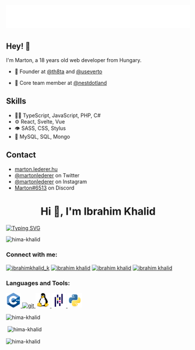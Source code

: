 <h1 align="center">
  <img src="https://raw.githubusercontent.com/martonlederer/martonlederer/master/name.svg" alt="Marton Lederer" />
</h1>

## Hey! 👋
I'm Marton, a 18 years old web developer from Hungary.

- 🧭 Founder at [@th8ta](https://github.com/th8ta) and [@useverto](https://github.com/useverto)

- 👥 Core team member at [@nestdotland](https://github.com/nestdotland)

## Skills
- 👨‍💻 TypeScript, JavaScript, PHP, C#
- ⚙️ React, Svelte, Vue
- 👁️ SASS, CSS, Stylus
- 💽 MySQL, SQL, Mongo

## Contact
- [marton.lederer.hu](https://marton.lederer.hu)
- [@martonlederer](https://twitter.com/martonlederer) on Twitter
- [@martonlederer](https://twitter.com/instagram) on Instagram
- [Marton#6513](./) on Discord



<h1 align="center">Hi 👋, I'm Ibrahim Khalid</h1>
<a href="https://git.io/typing-svg"><img align="center" src="https://readme-typing-svg.demolab.com?font=Fira+Code&pause=1000&color=0F4752&width=435&lines=Machine+Learning+Engineer" alt="Typing SVG" /></a>

<p align="left"> <img src="https://komarev.com/ghpvc/?username=hima-khalid&label=Profile%20views&color=0e75b6&style=flat" alt="hima-khalid" /> </p>

<h3 align="left">Connect with me:</h3>
<p align="left">
<a href="https://twitter.com/ibrahimkhalid_k" target="blank"><img align="center" src="https://raw.githubusercontent.com/rahuldkjain/github-profile-readme-generator/master/src/images/icons/Social/twitter.svg" alt="ibrahimkhalid_k" height="30" width="40" /></a>
<a href="https://linkedin.com/in/ibrahim-khalid-b03261242" target="blank"><img align="center" src="https://raw.githubusercontent.com/rahuldkjain/github-profile-readme-generator/master/src/images/icons/Social/linked-in-alt.svg" alt="ibrahim khalid" height="30" width="40" /></a>
<a href="https://fb.com/ibrahim khalid" target="blank"><img align="center" src="https://raw.githubusercontent.com/rahuldkjain/github-profile-readme-generator/master/src/images/icons/Social/facebook.svg" alt="ibrahim khalid" height="30" width="40" /></a>
<a href="https://www.leetcode.com/ibrahim__khalid" target="blank"><img align="center" src="https://raw.githubusercontent.com/rahuldkjain/github-profile-readme-generator/master/src/images/icons/Social/leet-code.svg" alt="ibrahim khalid" height="30" width="40" /></a>
</p>

<h3 align="left">Languages and Tools:</h3>
<p align="left"> <a href="https://www.w3schools.com/cpp/" target="_blank" rel="noreferrer"> <img src="https://raw.githubusercontent.com/devicons/devicon/master/icons/cplusplus/cplusplus-original.svg" alt="cplusplus" width="40" height="40"/> </a> <a href="https://git-scm.com/" target="_blank" rel="noreferrer"> <img src="https://www.vectorlogo.zone/logos/git-scm/git-scm-icon.svg" alt="git" width="40" height="40"/> </a> <a href="https://www.linux.org/" target="_blank" rel="noreferrer"> <img src="https://raw.githubusercontent.com/devicons/devicon/master/icons/linux/linux-original.svg" alt="linux" width="40" height="40"/> </a> <a href="https://pandas.pydata.org/" target="_blank" rel="noreferrer"> <img src="https://raw.githubusercontent.com/devicons/devicon/2ae2a900d2f041da66e950e4d48052658d850630/icons/pandas/pandas-original.svg" alt="pandas" width="40" height="40"/> </a> <a href="https://www.python.org" target="_blank" rel="noreferrer"> <img src="https://raw.githubusercontent.com/devicons/devicon/master/icons/python/python-original.svg" alt="python" width="40" height="40"/> </a> </p>

  <p>
  <img align="center" src="https://github-readme-stats.vercel.app/api/top-langs/?username=hima-khalid&theme=tokyonight&show_icons=true&locale=en&layout=compact" alt="hima-khalid" /></p>

<p>&nbsp;<img align="center" src="https://github-readme-stats.vercel.app/api?username=hima-khalid&theme=tokyonight&show_icons=true&locale=en" alt="hima-khalid" /></p>

<p><img align="center" src="https://github-readme-streak-stats.herokuapp.com/?user=hima-khalid&theme=tokyonight" alt="hima-khalid" /></p>
